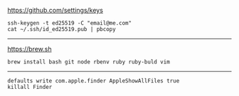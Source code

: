 https://github.com/settings/keys

`ssh-keygen -t ed25519 -C "email@me.com"`  
`cat ~/.ssh/id_ed25519.pub | pbcopy`

---

https://brew.sh

`brew install bash git node rbenv ruby ruby-buld vim`

---

`defaults write com.apple.finder AppleShowAllFiles true`  
`killall Finder`
